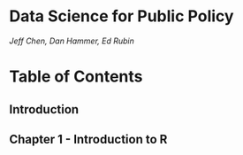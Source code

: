 # Data Science for Public Policy
_Jeff Chen, Dan Hammer, Ed Rubin_

# Table of Contents

## Introduction
## Chapter 1 - Introduction to R
